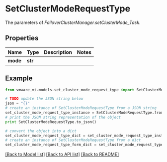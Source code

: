 # SetClusterModeRequestType

The parameters of *FailoverClusterManager.setClusterMode_Task*. 

## Properties
Name | Type | Description | Notes
------------ | ------------- | ------------- | -------------
**mode** | **str** |  | 

## Example

```python
from vmware_vi.models.set_cluster_mode_request_type import SetClusterModeRequestType

# TODO update the JSON string below
json = "{}"
# create an instance of SetClusterModeRequestType from a JSON string
set_cluster_mode_request_type_instance = SetClusterModeRequestType.from_json(json)
# print the JSON string representation of the object
print SetClusterModeRequestType.to_json()

# convert the object into a dict
set_cluster_mode_request_type_dict = set_cluster_mode_request_type_instance.to_dict()
# create an instance of SetClusterModeRequestType from a dict
set_cluster_mode_request_type_form_dict = set_cluster_mode_request_type.from_dict(set_cluster_mode_request_type_dict)
```
[[Back to Model list]](../README.md#documentation-for-models) [[Back to API list]](../README.md#documentation-for-api-endpoints) [[Back to README]](../README.md)


